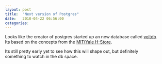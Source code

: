 ```yaml
---
layout: post
title:  "Next version of Postgres"
date:   2010-04-22 06:56:00
categories:   
---
```

<p>Looks like the creator of postgres started up an new database called <a href="http://www.voltdb.com/">voltdb</a>. Its based on the concepts from the <a href="http://db.cs.yale.edu/hstore/">MIT/Yale H-Store</a>.</p>
<p>Its still pretty early yet to see how this will shape out, but definitely something to watch in the db space.</p>
